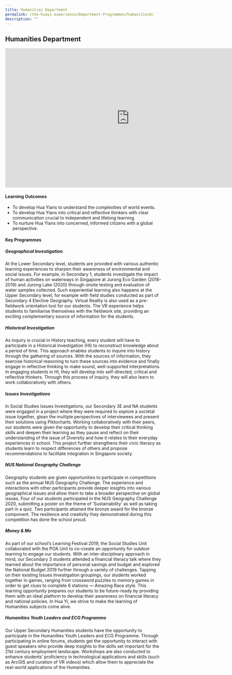 ```yaml
---
title: Humanities Department
permalink: /the-huayi-experience/Department-Programmes/humanitiesd/
description: ""
---
```

## Humanities Department

<iframe allowfullscreen="true" height="450" width="800" frameborder="0" src="https://docs.google.com/presentation/d/e/2PACX-1vSCf6fdM2nCD8jxIWphHmaaP2GEG3Od7BAIyFqoL3-wRKQn3KTJ92jZVJjyBgSVE2z04Wa7uhVcnboY/embed?start=false&amp;loop=false&amp;delayms=3000"></iframe>

#### Learning Outcomes

*   To develop Hua Yians to understand the complexities of world events.
*   To develop Hua Yians into critical and reflective thinkers with clear communication crucial to independent and lifelong learning.
*   To nurture Hua Yians into concerned, informed citizens with a global perspective.

#### Key Programmes

##### Geographical Investigation

At the Lower Secondary level, students are provided with various authentic learning experiences to sharpen their awareness of environmental and social issues. For example, in Secondary 1, students investigate the impact of human activities on waterways in Singapore at Jurong Eco Garden (2018-2019) and Jurong Lake (2020) through onsite testing and evaluation of water samples collected. Such experiential learning also happens at the Upper Secondary level, for example with field studies conducted as part of Secondary 4 Elective Geography. Virtual Reality is also used as a pre-fieldwork orientation tool for our students. The VR experience helps students to familiarise themselves with the fieldwork site, providing an exciting complementary source of information for the students.

##### Historical Investigation

As inquiry is crucial in History teaching, every student will have to participate in a Historical Investigation (HI) to reconstruct knowledge about a period of time. This approach enables students to inquire into history through the gathering of sources. With the sources of information, they exercise historical reasoning to turn these sources into evidence and finally engage in reflective thinking to make sound, well-supported interpretations. In engaging students in HI, they will develop into self-directed, critical and reflective thinkers. Through this process of inquiry, they will also learn to work collaboratively with others.

##### Issues Investigations

In Social Studies Issues Investigations, our Secondary 3E and NA students were engaged in a project where they were required to explore a societal issue together, glean the multiple perspectives of interviewees and present their solutions using Piktocharts. Working collaboratively with their peers, our students were given the opportunity to develop their critical thinking skills and deepen their learning as they pause and reflect on their understanding of the issue of Diversity and how it relates to their everyday experiences in school. This project further strengthens their civic literacy as students learn to respect differences of others and propose recommendations to facilitate integration in Singapore society.

##### NUS National Geography Challenge

Geography students are given opportunities to participate in competitions such as the annual NUS Geography Challenge. The experience and interactions with other participants provide deeper insights into various geographical issues and allow them to take a broader perspective on global issues. Four of our students participated in the NUS Geography Challenge 2020, submitting a poster on the theme of ‘Sustainability’ as well as taking part in a quiz. Two participants attained the bronze award for the bronze component. The resilience and creativity they demonstrated during this competition has done the school proud.

##### Money &amp; Me

As part of our school’s Learning Festival 2019, the Social Studies Unit collaborated with the POA Unit to co-create an opportunity for outdoor learning to engage our students. With an inter-disciplinary approach in mind, our Secondary 3 students attended a financial literacy talk where they learned about the importance of personal savings and budget and explored the National Budget 2019 further through a variety of challenges. Tapping on their existing Issues Investigation groupings, our students worked together in games, ranging from crossword puzzles to memory games in order to get clues to complete 6 stations — Amazing Race style. This learning opportunity prepares our students to be future-ready by providing them with an ideal platform to develop their awareness on financial literacy and national policies. In Hua Yi, we strive to make the learning of Humanities subjects come alive.

##### Humanities Youth Leaders and ECG Programme

Our Upper Secondary Humanities students have the opportunity to participate in the Humanities Youth Leaders and ECG Programme. Through participating in online forums, students get the opportunity to interact with guest speakers who provide deep insights to the skills set important for the 21st century employment landscape. Workshops are also conducted to enhance students’ proficiency in technological applications and skills (such as ArcGIS and curation of VR videos) which allow them to appreciate the real-world applications of the Humanities.